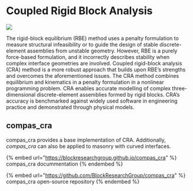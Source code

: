 # Coupled Rigid Block Analysis

![](https://lh3.googleusercontent.com/zaPjTHQjzaR0BLMCb48Umn0ZjizBNgUw31csuJrYF37-PuV9WpsRUh-Xl6P5noQ7ZvhKof\_6jfeZK1JO8iPG8RSp8NgmGHpHmN3mGQbUM-vWT\_owq8kZI2QykuUdT\_PrSuTclKx\_)

The rigid-block equilibrium (RBE) method uses a penalty formulation to measure structural infeasibility or to guide the design of stable discrete-element assemblies from unstable geometry. However, RBE is a purely force-based formulation, and it incorrectly describes stability when complex interface geometries are involved. Coupled rigid-block analysis (CRA) method is a more robust approach that builds upon RBE’s strengths and overcomes the aforementioned issues. The CRA method combines equilibrium and kinematics in a penalty formulation in a nonlinear programming problem. CRA enables accurate modelling of complex three-dimensional discrete-element assemblies formed by rigid blocks. CRA’s accuracy is benchmarked against widely used software in engineering practice and demonstrated through physical models.

## compas\_cra

compas\_cra provides a base implementation of CRA. Additionally, _compas\_cra_ can also be applied to masonry with curved interfaces.

{% embed url="https://blockresearchgroup.github.io/compas_cra" %}
compas\_cra docummentation
{% endembed %}

{% embed url="https://github.com/BlockResearchGroup/compas_cra" %}
compas\_cra open-source repository
{% endembed %}
